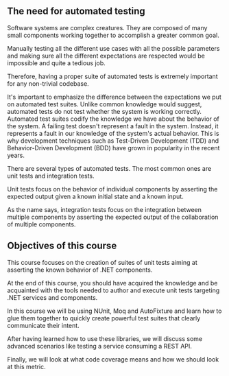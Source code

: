 ## The need for automated testing
Software systems are complex creatures. They are composed of many small components working together to accomplish a greater common goal.

Manually testing all the different use cases with all the possible parameters and making sure all the different expectations are respected would be impossible and quite a tedious job.

Therefore, having a proper suite of automated tests is extremely important for any non-trivial codebase.

It's important to emphasize the difference between the expectations we put on automated test suites. Unlike common knowledge would suggest, automated tests do not test whether the system is working correctly. Automated test suites codify the knowledge we have about the behavior of the system. A failing test doesn't represent a fault in the system. Instead, it represents a fault in our knowledge of the system's actual behavior. This is why development techniques such as Test-Driven Development (TDD) and Behavior-Driven Development (BDD) have grown in popularity in the recent years.

There are several types of automated tests. The most common ones are unit tests and integration tests.

Unit tests focus on the behavior of individual components by asserting the expected output given a known initial state and a known input.

As the name says, integration tests focus on the integration between multiple components by asserting the expected output of the collaboration of multiple components.

## Objectives of this course
This course focuses on the creation of suites of unit tests aiming at asserting the known behavior of .NET components.

At the end of this course, you should have acquired the knowledge and be acquainted with the tools needed to author and execute unit tests targeting .NET services and components.

In this course we will be using NUnit, Moq and AutoFixture and learn how to glue them together to quickly create powerful test suites that clearly communicate their intent.

After having learned how to use these libraries, we will discuss some advanced scenarios like testing a service consuming a REST API.

Finally, we will look at what code coverage means and how we should look at this metric.
